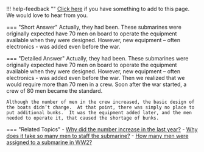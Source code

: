 !!! help-feedback ""
    [Click here](https://other.example.com/feedback) if you have something to add to this page. We would love to hear from you.

=== "Short Answer"
    Actually, they had been. These submarines were originally expected have 70 men on board to operate the equipment available when they were designed. However, new equipment – often electronics - was added even before the war.

=== "Detailed Answer"
    Actually, they had been.  These submarines were originally expected have 70 men on board to operate the equipment available when they were designed.  However, new equipment – often electronics - was added even before the war.  Then we realized that we would require more than 70 men in a crew.  Soon after the war started, a crew of 80 men became the standard.
    
    Although the number of men in the crew increased, the basic design of the boats didn’t change.  At that point, there was simply no place to put additional bunks.  It was the equipment added later, and the men needed to operate it, that caused the shortage of bunks.

=== "Related Topics"
    - [Why did the number increase in the last year?](./why-did-the-number-increase-in-the-last-year.md)
    - [Why does it take so many men to staff the submarine?](./why-does-it-take-so-many-men-to-staff-the-submarine.md)
    - [How many men were assigned to a submarine in WW2?](./how-many-men-were-assigned-to-a-submarine-in-ww2.md)
